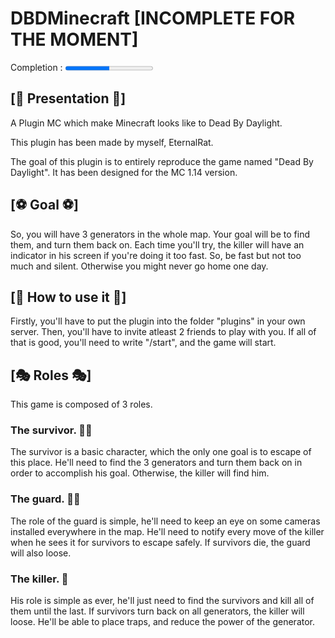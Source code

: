 # DBDMinecraft [INCOMPLETE FOR THE MOMENT]

Completion : <progress max="100" value="50" />

## [📖 Presentation 📖]

A Plugin MC which make Minecraft looks like to Dead By Daylight.

This plugin has been made by myself, EternalRat.

The goal of this plugin is to entirely reproduce the game named "Dead By Daylight".
It has been designed for the MC 1.14 version.

## [⚽ Goal ⚽]

So, you will have 3 generators in the whole map. Your goal will be to find them, and turn them back on.
Each time you'll try, the killer will have an indicator in his screen if you're doing it too fast.
So, be fast but not too much and silent. Otherwise you might never go home one day.

## [🔨 How to use it 🔨]

Firstly, you'll have to put the plugin into the folder "plugins" in your own server.
Then, you'll have to invite atleast 2 friends to play with you.
If all of that is good, you'll need to write "/start", and the game will start.

## [🎭 Roles 🎭]

This game is composed of 3 roles.

### The survivor. 🙎‍♂️

The survivor is a basic character, which the only one goal is to escape of this place.
He'll need to find the 3 generators and turn them back on in order to accomplish his goal.
Otherwise, the killer will find him.

### The guard. 👮‍♂️

The role of the guard is simple, he'll need to keep an eye on some cameras installed everywhere in the map.
He'll need to notify every move of the killer when he sees it for survivors to escape safely.
If survivors die, the guard will also loose.

### The killer. 🔪

His role is simple as ever, he'll just need to find the survivors and kill all of them until the last.
If survivors turn back on all generators, the killer will loose.
He'll be able to place traps, and reduce the power of the generator.
